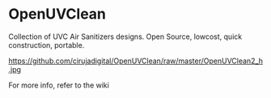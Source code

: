 # OpenUVClean
Collection of UVC Air Sanitizers designs. Open Source, lowcost, quick construction, portable.

<img>https://github.com/cirujadigital/OpenUVClean/raw/master/OpenUVClean2_h.jpg

For more info, refer to the wiki
